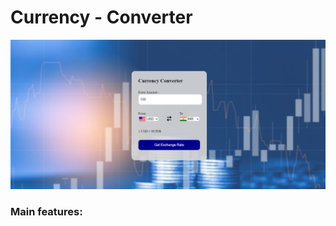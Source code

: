 # Currency - Converter
![Website preview](https://github.com/srpriyanshi6/Currency-Converter/blob/main/assets/Screenshot%202024-07-09%20220306.png)

### Main features:
